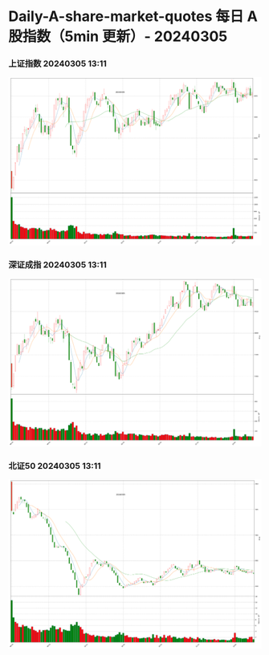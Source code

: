 
# Daily-A-share-market-quotes 每日 A 股指数（5min 更新）- 20240305

### 上证指数 20240305 13:11
![](./fig/2024/3/20240305-sh000001.png)

### 深证成指 20240305 13:11
![](./fig/2024/3/20240305-sz399001.png)

### 北证50 20240305 13:11
![](./fig/2024/3/20240305-bj899050.png)
